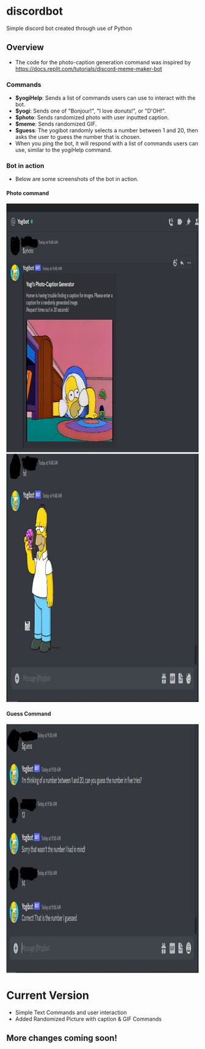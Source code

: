 # discordbot

Simple discord bot created through use of Python

## Overview

- The code for the photo-caption generation command was inspired by https://docs.replit.com/tutorials/discord-meme-maker-bot

### Commands

- **$yogiHelp**: Sends a list of commands users can use to interact with the bot.
- **$yogi**: Sends one of "Bonjour!", "I love donuts!", or "D'OH!".
- **$photo**: Sends randomized photo with user inputted caption.
- **$meme**: Sends randomized GIF.
- **$guess**: The yogibot randomly selects a number between 1 and 20, then asks the user to guess the number that is chosen.
- When you ping the bot, it will respond with a list of commands users can use, similar to the yogiHelp command.

### Bot in action

- Below are some screenshots of the bot in action.

#### Photo command

<img src="/assets/photocommand1.JPG" alt="Home" height="650" width="750" >
<img src="/assets/photocommand2.JPG" alt="Home" height="650" width="750" >

#### Guess Command

<img src="/assets/guesscommand.JPG" alt="Home" height="650" width="750" >

# Current Version

- Simple Text Commands and user interaction
- Added Randomized Picture with caption & GIF Commands

## More changes coming soon!
